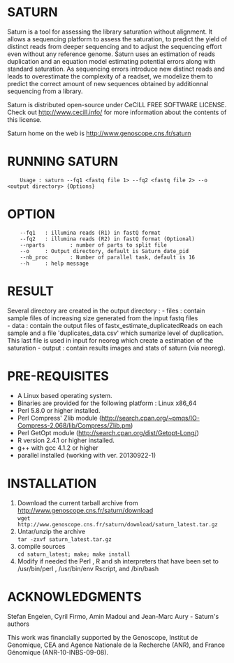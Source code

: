 # SATURN

Saturn is a tool for assessing the library saturation without alignment.
It allows a sequencing platform to assess the saturation,
to predict the yield of distinct reads from deeper sequencing and to adjust
the sequencing effort even without any reference genome.
Saturn uses an estimation of reads duplication and an equation model estimating
potential errors along with standard saturation.
As sequencing errors introduce new distinct reads and leads to overestimate
the complexity of a readset, we modelize them to predict the correct amount
of new sequences obtained by additionnal sequencing from a library.

Saturn is distributed open-source under CeCILL 
FREE SOFTWARE LICENSE. Check out http://www.cecill.info/
for more information about the contents of this license.

Saturn home on the web is http://www.genoscope.cns.fr/saturn


# RUNNING SATURN

        Usage : saturn --fq1 <fastq file 1> --fq2 <fastq file 2> --o <output directory> {Options}

# OPTION

        --fq1   : illumina reads (R1) in fastQ format
        --fq2   : illumina reads (R2) in fastQ format (Optional)
        --nparts        : number of parts to split file
        --o     : Output directory, default is Saturn_date_pid
        --nb_proc       : Number of parallel task, default is 16
        --h     : help message


# RESULT

Several directory are created in the output directory : 
        - files : contain sample files of increasing size generated from the input fastq files  
        - data : contain the output files of fastx_estimate_duplicatedReads on each sample and a file 'duplicates_data.csv' which sumarize level of duplication. This last file is used in input for neoreg which create a estimation of the saturation
        - output : contain results images and stats of saturn (via neoreg).


# PRE-REQUISITES

  - A Linux based operating system.
  - Binaries are provided for the following platform : Linux x86_64
  - Perl 5.8.0 or higher installed.
  - Perl Compress' Zlib module (http://search.cpan.org/~pmqs/IO-Compress-2.068/lib/Compress/Zlib.pm)
  - Perl GetOpt module (http://search.cpan.org/dist/Getopt-Long/)
  - R version 2.4.1 or higher installed.
  - g++ with gcc 4.1.2 or higher
  - parallel installed (working with ver. 20130922-1)


# INSTALLATION

  1. Download the current tarball archive from http://www.genoscope.cns.fr/saturn/download      
  `wget http://www.genoscope.cns.fr/saturn/download/saturn_latest.tar.gz`
  2. Untar/unzip the archive    
  `tar -zxvf saturn_latest.tar.gz`
  3. compile sources    
  `cd saturn_latest; make; make install`
  4. Modify if needed the Perl , R and sh interpreters that have been set to 
     /usr/bin/perl , /usr/bin/env Rscript, and /bin/bash


# ACKNOWLEDGMENTS

Stefan Engelen, Cyril Firmo, Amin Madoui and Jean-Marc Aury - Saturn's authors

This work was financially supported by the Genoscope, 
Institut de Genomique, CEA and Agence Nationale de la 
Recherche (ANR), and France Génomique (ANR-10-INBS-09-08).
